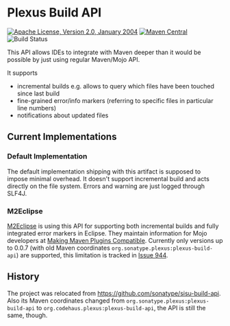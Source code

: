 Plexus Build API
=======================

[![Apache License, Version 2.0, January 2004](https://img.shields.io/github/license/codehaus-plexus/plexus-classworlds.svg?label=License)](http://www.apache.org/licenses/)
[![Maven Central](https://img.shields.io/maven-central/v/org.codehaus.plexus/plexus-build-api.svg?label=Maven%20Central)](https://search.maven.org/artifact/org.codehaus.plexus/plexus-build-api)
![Build Status](https://github.com/codehaus-plexus/plexus-build-api/actions/workflows/maven.yml/badge.svg)

This API allows IDEs to integrate with Maven deeper than it would be possible by just using regular Maven/Mojo API.

It supports

- incremental builds e.g. allows to query which files have been touched since last build
- fine-grained error/info markers (referring to specific files in particular line numbers)
- notifications about updated files


Current Implementations
-----

### Default Implementation

The default implementation shipping with this artifact is supposed to impose minimal overhead. It doesn't support incremental build and acts directly on the file system. Errors and warning are just logged through SLF4J.

### M2Eclipse

[M2Eclipse](https://www.eclipse.org/m2e/) is using this API for supporting both incremental builds and fully integrated error markers in Eclipse. They maintain information for Mojo developers at [Making Maven Plugins Compatible](https://www.eclipse.org/m2e/documentation/m2e-making-maven-plugins-compat.html).
Currently only versions up to 0.0.7 (with old Maven coordinates `org.sonatype.plexus:plexus-build-api`) are supported, this limitation is tracked in [Issue 944](https://github.com/eclipse-m2e/m2e-core/issues/944).

History
-----

The project was relocated from <https://github.com/sonatype/sisu-build-api>. Also its Maven coordinates changed from `org.sonatype.plexus:plexus-build-api` to `org.codehaus.plexus:plexus-build-api`, the API is still the same, though.

